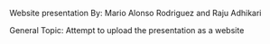 Website presentation 
By: Mario Alonso Rodriguez and Raju Adhikari

General Topic: Attempt to upload the presentation as a website

